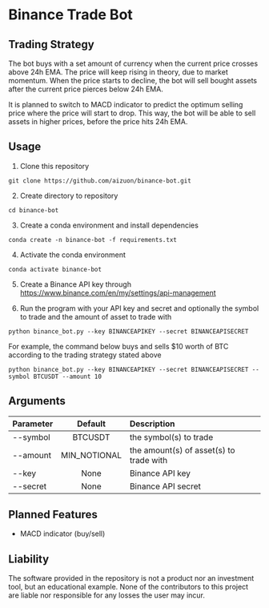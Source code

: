 # Binance Trade Bot

## Trading Strategy

The bot buys with a set amount of currency when the current price crosses above 24h EMA. The price will keep rising in theory, due to market momentum. When the price starts to decline, the bot will sell bought assets after the current price pierces below 24h EMA. 

It is planned to switch to MACD indicator to predict the optimum selling price where the price will start to drop. This way, the bot will be able to sell assets in higher prices, before the price hits 24h EMA. 

## Usage

1. Clone this repository

```
git clone https://github.com/aizuon/binance-bot.git
```

2. Create directory to repository

```
cd binance-bot
```

3. Create a conda environment and install dependencies

```
conda create -n binance-bot -f requirements.txt
```

4. Activate the conda environment

```
conda activate binance-bot
```

5. Create a Binance API key through https://www.binance.com/en/my/settings/api-management

6. Run the program with your API key and secret and optionally the symbol to trade and the amount of asset to trade with

```
python binance_bot.py --key BINANCEAPIKEY --secret BINANCEAPISECRET
```

For example, the command below buys and sells $10 worth of BTC according to the trading strategy stated above

```
python binance_bot.py --key BINANCEAPIKEY --secret BINANCEAPISECRET --symbol BTCUSDT --amount 10
```

## Arguments

| Parameter                 | Default        | Description                            |
| :------------------------ | :-------------:| :------------------------------------- |
| --symbol 	                | BTCUSDT        | the symbol(s) to trade
| --amount                  | MIN_NOTIONAL   | the amount(s) of asset(s) to trade with
| --key                     | None	         | Binance API key
| --secret                  | None	         | Binance API secret

## Planned Features

* MACD indicator (buy/sell)

## Liability

The software provided in the repository is not a product nor an investment tool, but an educational example. None of the contributors to this project are liable nor responsible for any losses the user may incur. 
